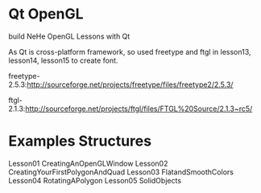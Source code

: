 Qt OpenGL
===============

build NeHe OpenGL Lessons with Qt

As Qt is cross-platform framework, so used freetype and ftgl in lesson13, lesson14, lesson15 to create font.

freetype-2.5.3:http://sourceforge.net/projects/freetype/files/freetype2/2.5.3/

ftgl-2.1.3:http://sourceforge.net/projects/ftgl/files/FTGL%20Source/2.1.3~rc5/


Examples Structures
===============

Lesson01 CreatingAnOpenGLWindow
Lesson02 CreatingYourFirstPolygonAndQuad
Lesson03 FlatandSmoothColors
Lesson04 RotatingAPolygon
Lesson05 SolidObjects